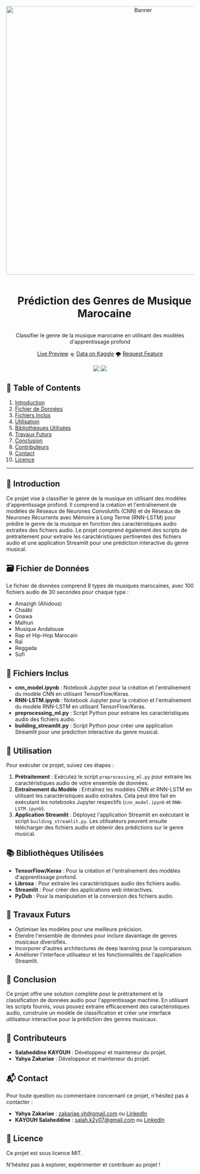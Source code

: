 <div align="center">
  <a href="#">
    <img src="https://github.com/zakariaeyahya/Classification-des-Genres-Musicaux/assets/155691167/da44433d-d07a-44e9-9ef0-9269dde4dbb0" alt="Banner" width="720">
  </a>

  <div id="user-content-toc">
    <ul>
      <summary><h1 style="display: inline-block;">Prédiction des Genres de Musique Marocaine</h1></summary>
    </ul>
  </div>
  
  <p>Classifier le genre de la musique marocaine en utilisant des modèles d'apprentissage profond</p>
    <a href="#" target="_blank">Live Preview</a>
    🛸
    <a href="#" target="_blank">Data on Kaggle</a>
    🌪️
    <a href="#" target="_blank">Request Feature</a>
</div>
<br>
<div align="center">
      <a href="#"><img src="https://static.streamlit.io/badges/streamlit_badge_black_white.svg"/></a>
      <img src="https://img.shields.io/github/stars/zakariaeyahya/Classification-des-Genres-Musicaux?color=blue&style=social"/>
</div>

## 📝 Table of Contents

1. [ Introduction ](#introduction)
2. [ Fichier de Données ](#data)
3. [ Fichiers Inclus ](#included_files)
4. [ Utilisation ](#utilisation)
5. [ Bibliothèques Utilisées ](#bibliotheques)
6. [ Travaux Futurs ](#travaux_futurs)
7. [ Conclusion ](#conclusion)
8. [ Contributeurs ](#contributeurs)
9. [ Contact ](#contact)
10. [ Licence ](#licence)
<hr>

<a name="introduction"></a>
## 🔬 Introduction

<p>Ce projet vise à classifier le genre de la musique en utilisant des modèles d'apprentissage profond. Il comprend la création et l'entraînement de modèles de Réseaux de Neurones Convolutifs (CNN) et de Réseaux de Neurones Récurrents avec Mémoire à Long Terme (RNN-LSTM) pour prédire le genre de la musique en fonction des caractéristiques audio extraites des fichiers audio. Le projet comprend également des scripts de prétraitement pour extraire les caractéristiques pertinentes des fichiers audio et une application Streamlit pour une prédiction interactive du genre musical.</p>

<a name="data"></a>
## 🗃️ Fichier de Données

<p>Le fichier de données comprend 8 types de musiques marocaines, avec 100 fichiers audio de 30 secondes pour chaque type :</p>
<ul>
    <li>Amazigh (Ahidous)</li>
    <li>Chaâbi</li>
    <li>Gnawa</li>
    <li>Malhun</li>
    <li>Musique Andalouse</li>
    <li>Rap et Hip-Hop Marocain</li>
    <li>Raï</li>
    <li>Reggada</li>
    <li>Sufi</li>
</ul>

<a name="included_files"></a>
## 📂 Fichiers Inclus

<ul>
    <li><strong>cnn_model.ipynb</strong> : Notebook Jupyter pour la création et l'entraînement du modèle CNN en utilisant TensorFlow/Keras.</li>
    <li><strong>RNN-LSTM.ipynb</strong> : Notebook Jupyter pour la création et l'entraînement du modèle RNN-LSTM en utilisant TensorFlow/Keras.</li>
    <li><strong>preprocessing_ml.py</strong> : Script Python pour extraire les caractéristiques audio des fichiers audio.</li>
    <li><strong>building_streamlit.py</strong> : Script Python pour créer une application Streamlit pour une prédiction interactive du genre musical.</li>
</ul>

<a name="utilisation"></a>
## 🚀 Utilisation

<p>Pour exécuter ce projet, suivez ces étapes :</p>
<ol>
    <li><strong>Prétraitement</strong> : Exécutez le script <code>preprocessing_ml.py</code> pour extraire les caractéristiques audio de votre ensemble de données.</li>
    <li><strong>Entraînement du Modèle</strong> : Entraînez les modèles CNN et RNN-LSTM en utilisant les caractéristiques audio extraites. Cela peut être fait en exécutant les notebooks Jupyter respectifs (<code>cnn_model.ipynb</code> et <code>RNN-LSTM.ipynb</code>).</li>
    <li><strong>Application Streamlit</strong> : Déployez l'application Streamlit en exécutant le script <code>building_streamlit.py</code>. Les utilisateurs peuvent ensuite télécharger des fichiers audio et obtenir des prédictions sur le genre musical.</li>
</ol>

<a name="bibliotheques"></a>
## 📚 Bibliothèques Utilisées

<ul>
    <li><strong>TensorFlow/Keras</strong> : Pour la création et l'entraînement des modèles d'apprentissage profond.</li>
    <li><strong>Librosa</strong> : Pour extraire les caractéristiques audio des fichiers audio.</li>
    <li><strong>Streamlit</strong> : Pour créer des applications web interactives.</li>
    <li><strong>PyDub</strong> : Pour la manipulation et la conversion des fichiers audio.</li>
</ul>

<a name="travaux_futurs"></a>
## 🔮 Travaux Futurs

<ul>
    <li>Optimiser les modèles pour une meilleure précision.</li>
    <li>Étendre l'ensemble de données pour inclure davantage de genres musicaux diversifiés.</li>
    <li>Incorporer d'autres architectures de deep learning pour la comparaison.</li>
    <li>Améliorer l'interface utilisateur et les fonctionnalités de l'application Streamlit.</li>
</ul>

<a name="conclusion"></a>
## 🏁 Conclusion

<p>Ce projet offre une solution complète pour le prétraitement et la classification de données audio pour l'apprentissage machine. En utilisant les scripts fournis, vous pouvez extraire efficacement des caractéristiques audio, construire un modèle de classification et créer une interface utilisateur interactive pour la prédiction des genres musicaux.</p>

<a name="contributeurs"></a>
## 👥 Contributeurs

<ul>
    <li><strong>Salaheddine KAYOUH</strong> : Développeur et mainteneur du projet.</li>
    <li><strong>Yahya Zakariae</strong> : Développeur et mainteneur du projet.</li>
</ul>

<a name="contact"></a>
## 📬 Contact

<p>Pour toute question ou commentaire concernant ce projet, n'hésitez pas à contacter :</p>
<ul>
    <li><strong>Yahya Zakariae</strong> : <a href="mailto:zakariae.yh@gmail.com">zakariae.yh@gmail.com</a> ou <a href="https://www.linkedin.com/in/zakariae-yahya">LinkedIn</a></li>
    <li><strong>KAYOUH Salaheddine</strong> : <a href="mailto:salah.k2y07@gmail.com">salah.k2y07@gmail.com</a> ou <a href="https://www.linkedin.com/in/salaheddine-kayouh-899b34235/">LinkedIn</a></li>
</ul>

<a name="licence"></a>
## 📄 Licence

<p>Ce projet est sous licence MIT.</p>

<p>N'hésitez pas à explorer, expérimenter et contribuer au projet !</p>
